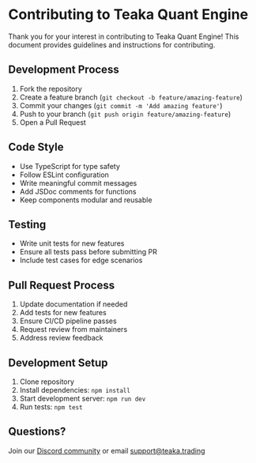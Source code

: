 # Contributing to Teaka Quant Engine

Thank you for your interest in contributing to Teaka Quant Engine! This document provides guidelines and instructions for contributing.

## Development Process

1. Fork the repository
2. Create a feature branch (`git checkout -b feature/amazing-feature`)
3. Commit your changes (`git commit -m 'Add amazing feature'`)
4. Push to your branch (`git push origin feature/amazing-feature`)
5. Open a Pull Request

## Code Style

- Use TypeScript for type safety
- Follow ESLint configuration
- Write meaningful commit messages
- Add JSDoc comments for functions
- Keep components modular and reusable

## Testing

- Write unit tests for new features
- Ensure all tests pass before submitting PR
- Include test cases for edge scenarios

## Pull Request Process

1. Update documentation if needed
2. Add tests for new features
3. Ensure CI/CD pipeline passes
4. Request review from maintainers
5. Address review feedback

## Development Setup

1. Clone repository
2. Install dependencies: `npm install`
3. Start development server: `npm run dev`
4. Run tests: `npm test`

## Questions?

Join our [Discord community](https://discord.gg/teaka) or email support@teaka.trading